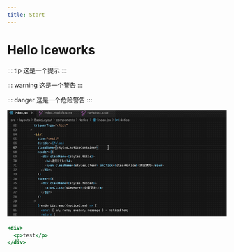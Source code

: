 ```yaml
---
title: Start
---
```


# Hello Iceworks

::: tip
这是一个提示
:::

::: warning
这是一个警告
:::

::: danger
这是一个危险警告
:::

![img](/demo.gif)

```jsx {2}
<div>
  <p>test</p>
</div>
```
